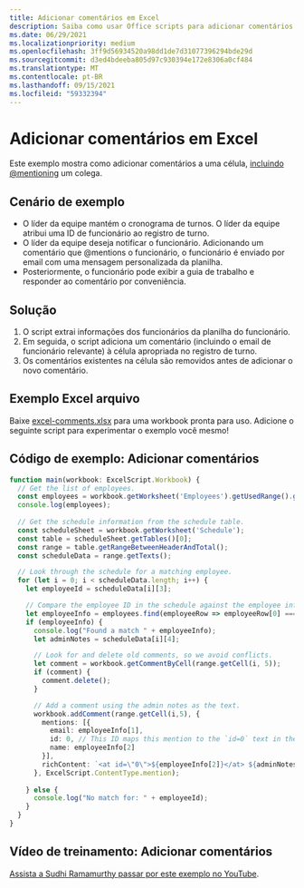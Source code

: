 ```yaml
---
title: Adicionar comentários em Excel
description: Saiba como usar Office scripts para adicionar comentários em uma planilha.
ms.date: 06/29/2021
ms.localizationpriority: medium
ms.openlocfilehash: 3ff9d56934520a98dd1de7d31077396294bde29d
ms.sourcegitcommit: d3ed4bdeeba805d97c930394e172e8306a0cf484
ms.translationtype: MT
ms.contentlocale: pt-BR
ms.lasthandoff: 09/15/2021
ms.locfileid: "59332394"
---
```

# <a name="add-comments-in-excel"></a>Adicionar comentários em Excel

Este exemplo mostra como adicionar comentários a uma célula, [incluindo @mentioning](https://support.microsoft.com/office/90701709-5dc1-41c7-aa48-b01d4a46e8c7) um colega.

## <a name="example-scenario"></a>Cenário de exemplo

* O líder da equipe mantém o cronograma de turnos. O líder da equipe atribui uma ID de funcionário ao registro de turno.
* O líder da equipe deseja notificar o funcionário. Adicionando um comentário que @mentions o funcionário, o funcionário é enviado por email com uma mensagem personalizada da planilha.
* Posteriormente, o funcionário pode exibir a guia de trabalho e responder ao comentário por conveniência.

## <a name="solution"></a>Solução

1. O script extrai informações dos funcionários da planilha do funcionário.
1. Em seguida, o script adiciona um comentário (incluindo o email de funcionário relevante) à célula apropriada no registro de turno.
1. Os comentários existentes na célula são removidos antes de adicionar o novo comentário.

## <a name="sample-excel-file"></a>Exemplo Excel arquivo

Baixe <a href="excel-comments.xlsx">excel-comments.xlsx</a> para uma workbook pronta para uso. Adicione o seguinte script para experimentar o exemplo você mesmo!

## <a name="sample-code-add-comments"></a>Código de exemplo: Adicionar comentários

```TypeScript
function main(workbook: ExcelScript.Workbook) {
  // Get the list of employees.
  const employees = workbook.getWorksheet('Employees').getUsedRange().getTexts();
  console.log(employees); 
  
  // Get the schedule information from the schedule table.
  const scheduleSheet = workbook.getWorksheet('Schedule');
  const table = scheduleSheet.getTables()[0];
  const range = table.getRangeBetweenHeaderAndTotal();
  const scheduleData = range.getTexts();

  // Look through the schedule for a matching employee.
  for (let i = 0; i < scheduleData.length; i++) {
    let employeeId = scheduleData[i][3];

    // Compare the employee ID in the schedule against the employee information table.
    let employeeInfo = employees.find(employeeRow => employeeRow[0] === employeeId);
    if (employeeInfo) {
      console.log("Found a match " + employeeInfo);
      let adminNotes = scheduleData[i][4];

      // Look for and delete old comments, so we avoid conflicts.
      let comment = workbook.getCommentByCell(range.getCell(i, 5));
      if (comment) {
        comment.delete();
      }

      // Add a comment using the admin notes as the text.
      workbook.addComment(range.getCell(i,5), {
        mentions: [{
          email: employeeInfo[1],
          id: 0, // This ID maps this mention to the `id=0` text in the comment.
          name: employeeInfo[2]
        }],
        richContent: `<at id=\"0\">${employeeInfo[2]}</at> ${adminNotes}`
      }, ExcelScript.ContentType.mention);        
      
    } else {
      console.log("No match for: " + employeeId);
    }
  }
}
```

## <a name="training-video-add-comments"></a>Vídeo de treinamento: Adicionar comentários

[Assista a Sudhi Ramamurthy passar por este exemplo no YouTube](https://youtu.be/CpR78nkaOFw).
